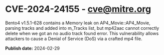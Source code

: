 # CVE-2024-24155 - cve@mitre.org

Bento4 v1.5.1-628 contains a Memory leak on AP4_Movie::AP4_Movie, parsing tracks and added into m_Tracks list, but mp42aac cannot correctly delete when we got an no audio track found error. This vulnerability allows attackers to cause a Denial of Service (DoS) via a crafted mp4 file.

**Publish date:** 2024-02-29
